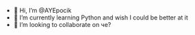 - 👋 Hi, I’m @AYEpocik
- 🌱 I’m currently learning Python and wish I could be better at it
- 💞️ I’m looking to collaborate on че?

<!---
AYEpocik/AYEpocik is a ✨ special ✨ repository because its `README.md` (this file) appears on your GitHub profile.
You can click the Preview link to take a look at your changes.
--->
